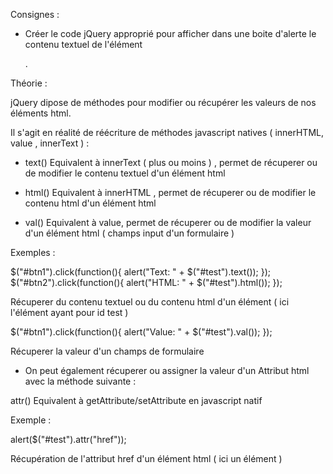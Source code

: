 Consignes :

- Créer le code jQuery approprié pour afficher dans une boite d'alerte 
le contenu textuel de l'élément <p>.




 Théorie :

 jQuery dipose de méthodes pour modifier ou récupérer les valeurs de nos éléments html.

 Il s'agit en réalité de réécriture de méthodes javascript natives 
( innerHTML, value , innerText ) :

 - text()
 Equivalent à innerText ( plus ou moins ) , permet de récuperer 
 ou de modifier le contenu textuel d'un élément html

 - html()
 Equivalent à innerHTML , permet de récuperer ou de modifier 
 le contenu html d'un élément html

 - val()
 Equivalent à value, permet de récuperer ou de modifier 
 la valeur d'un élément html ( champs input d'un formulaire )

  Exemples :

  $("#btn1").click(function(){
      alert("Text: " + $("#test").text());
  });
  $("#btn2").click(function(){
      alert("HTML: " + $("#test").html());
  });

  Récuperer du contenu textuel ou du contenu html d'un élément 
  ( ici l'élément ayant pour id test )


  $("#btn1").click(function(){
      alert("Value: " + $("#test").val());
  });

  Récuperer la valeur d'un champs de formulaire



  - On peut également récuperer ou assigner la valeur d'un Attribut html 
  avec la méthode suivante :

  attr()
  Equivalent à getAttribute/setAttribute en javascript natif

  Exemple :

  alert($("#test").attr("href"));

  Récupération de l'attribut href d'un élément html ( ici un élément <a> )






